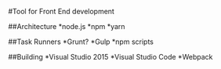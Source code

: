 #Tool for Front End development

##Architecture
  *node.js
  *npm
  *yarn
  
 ##Task Runners
  *Grunt?
  *Gulp
  *npm scripts
  
 ##Building
  *Visual Studio 2015
  *Visual Studio Code
  *Webpack
  
